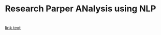 # Research Parper ANalysis using NLP

# 


<a href="https://public.tableau.com/app/profile/aditya.a1286/viz/journals_16888616001210/title_wise">link text</a>
